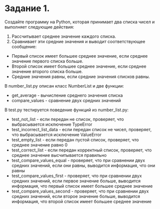 **Задание 1.**
===
Создайте программу на Python, которая принимает два списка чисел и выполняет следующие действия:
1. Рассчитывает среднее значение каждого списка.
2. Сравнивает эти средние значения и выводит соответствующее сообщение:

- Первый список имеет большее среднее значение, если среднее значение первого списка больше.
- Второй список имеет большее среднее значение, если среднее значение второго списка больше.
- Средние значения равны, если средние значения списков равны.

В number_list.py описан класс NumberList и две функции:

- get_average - вычисление среднего значения списка
- compare_values - сравнение двух средних значений


В test.py тестируется поведение функций из number_list.py: 

- test_not_list - если передан не список, проверяет, что выбрасывается исключение TypeError
- test_incorrect_list_data - если передан список не чисел, проверяет, что выбрасывается исключение ValueError
- test_empty_list - если передан пустой список, проверяет, что среднее значение равно 0
- test_correct_list - если передан корректный список, проверяет, что среднее значение высчитывается правильно
- test_compare_values_equal - проверяет, что при сравнении двух средних значений, если они равны, выводится информация, что они равны
- test_compare_values_first - проверяет, что при сравнении двух средних значений, если первое значение больше, выводится информация, что первый список имеет большее среднее значение
- test_compare_values_second - проверяет, что при сравнении двух средних значений, если второе значение больше, выводится информация, что второй список имеет большее среднее значение